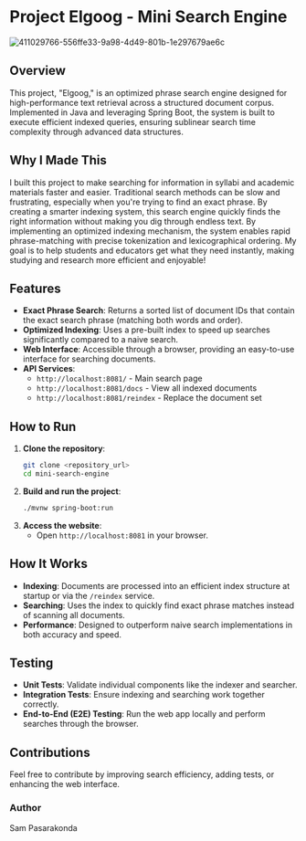 # Project Elgoog - Mini Search Engine

![411029766-556ffe33-9a98-4d49-801b-1e297679ae6c](https://github.com/user-attachments/assets/35927133-77a1-435c-9bb5-9f28c822dde8)

## Overview
This project, "Elgoog," is an optimized phrase search engine designed for high-performance text retrieval across a structured document corpus. Implemented in Java and leveraging Spring Boot, the system is built to execute efficient indexed queries, ensuring sublinear search time complexity through advanced data structures.

## Why I Made This

I built this project to make searching for information in syllabi and academic materials faster and easier. Traditional search methods can be slow and frustrating, especially when you're trying to find an exact phrase. By creating a smarter indexing system, this search engine quickly finds the right information without making you dig through endless text. By implementing an optimized indexing mechanism, the system enables rapid phrase-matching with precise tokenization and lexicographical ordering. My goal is to help students and educators get what they need instantly, making studying and research more efficient and enjoyable! 

## Features
- **Exact Phrase Search**: Returns a sorted list of document IDs that contain the exact search phrase (matching both words and order).
- **Optimized Indexing**: Uses a pre-built index to speed up searches significantly compared to a naive search.
- **Web Interface**: Accessible through a browser, providing an easy-to-use interface for searching documents.
- **API Services**:
  - `http://localhost:8081/` - Main search page
  - `http://localhost:8081/docs` - View all indexed documents
  - `http://localhost:8081/reindex` - Replace the document set

## How to Run
1. **Clone the repository**:
   ```bash
   git clone <repository_url>
   cd mini-search-engine
   ```
2. **Build and run the project**:
   ```bash
   ./mvnw spring-boot:run
   ```
3. **Access the website**:
   - Open `http://localhost:8081` in your browser.

## How It Works
- **Indexing**: Documents are processed into an efficient index structure at startup or via the `/reindex` service.
- **Searching**: Uses the index to quickly find exact phrase matches instead of scanning all documents.
- **Performance**: Designed to outperform naive search implementations in both accuracy and speed.

## Testing
- **Unit Tests**: Validate individual components like the indexer and searcher.
- **Integration Tests**: Ensure indexing and searching work together correctly.
- **End-to-End (E2E) Testing**: Run the web app locally and perform searches through the browser.

## Contributions
Feel free to contribute by improving search efficiency, adding tests, or enhancing the web interface.


### Author
Sam Pasarakonda

